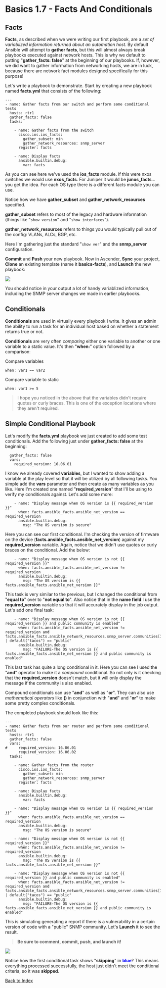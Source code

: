 ﻿# Basics 1.7 - Facts And Conditionals

## Facts
**Facts**, as described when we were writing our first playbook, are a *set of variablized information returned about an automation host*.  By default Ansible will attempt to **gather facts**, but this will almost always break playbooks executed against network hosts.  This is why we default to putting "**gather\_facts: false**" at the beginning of our playbooks.  If, however, we did want to gather information from networking hosts, we are in luck, because there are network fact modules designed specifically for this purpose!

Let's write a playbook to demonstrate.  Start by creating a new playbook named **facts.yml** that consists of the following:

    ---
    - name: Gather facts from our switch and perform some conditional tests
      hosts: rtr1
      gather_facts: false
      tasks:
    
        - name: Gather facts from the switch
          cisco.ios.ios_facts:
            gather_subset: min
            gather_network_resources: snmp_server
          register: facts
    
        - name: Display facts
          ansible.builtin.debug:
            var: facts

As you can see here we've used the **ios\_facts** module.  If this were nxos switches we would use **nxos\_facts**.  For Juniper it would be **junos\_facts**… you get the idea.  For each OS type there is a different facts module you can use.

Notice how we have **gather\_subset** and **gather\_network\_resources** specified.  

**gather\_subset** refers to most of the legacy and hardware information (things like "`show version`" and "`show interfaces`").  

**gather\_network\_resources** refers to things you would typically pull out of the config: VLANs, ALCs, BGP, etc.

Here I'm gathering just the standard "`show ver`" and the **snmp\_server** configuration.

**Commit** and **Push** your new playbook.  Now in Ascender, **Sync** your project, **Clone** an existing template (name it **basics-facts**), and **Launch** the new playbook:

![](images/1.7/001.png)

You should notice in your output a lot of handy variablized information, including the SNMP server changes we made in earlier playbooks.

## Conditionals
**Conditionals** are used in virtually every playbook I write.  It gives an admin the ability to run a task for an individual host based on whether a statement returns true or not.

**Conditionals** are very often *comparing* either one variable to another or one variable to a static value.  It's then "**when:**" option followed by a comparison:

Compare variables

    when: var1 == var2

Compare variable to static

    when: var1 >= 5

> I hope you noticed in the above that the variables didn't require quotes or curly braces.  This is one of the exception locations where they aren't required.


## Simple Conditional Playbook

Let's modify the **facts.yml** playbook we just created to add some test conditionals.  Add the following just under **gather\_facts: false** at the beginning:

      gather_facts: false
      vars:
        required_version: 16.06.01

I know we already covered **variables**, but I wanted to show adding a variable at the play level so that it will be utilized by all following tasks.  You simple add the **vars** parameter and then create as many variables as you like.  Here I'm created one named "**required\_version**" that I'll be using to verify my conditionals against.  Let's add some more:

        - name: "Display message when OS version is {{ required_version }}"
          when: facts.ansible_facts.ansible_net_version == required_version
          ansible.builtin.debug:
            msg: "The OS version is secure"

Here you can see our first conditional.  I'm checking the version of firmware on the device (**facts.ansible\_facts.ansible\_net\_version**) against my **required\_version** variable.  Again, notice that we didn't use quotes or curly braces on the conditional.  Add the below:

        - name: "Display message when OS version is not {{ required_version }}"
          when: facts.ansible_facts.ansible_net_version != required_version
          ansible.builtin.debug:
            msg: "The OS version is {{ facts.ansible_facts.ansible_net_version }}"

This task is very similar to the previous, but I changed the conditional from "**equal to**" over to "**not equal to**".  Also notice that in the **name field** I use the **required\_version** variable so that it will accurately display in the job output.  Let's add one final task:

        - name: "Display message when OS version is not {{ required_version }} and public community is enabled"
          when: facts.ansible_facts.ansible_net_version != required_version and facts.ansible_facts.ansible_network_resources.snmp_server.communities[1].name | default("tacos") == "public"
          ansible.builtin.debug:
            msg: "FAILURE-The OS version is {{ facts.ansible_facts.ansible_net_version }} and public community is enabled"


This last task has quite a long conditional in it.  Here you can see I used the "**and**" operator to make it a *compound* conditional.  So not only is it checking that the **required_version** doesn't match, but it will only display the message if the community is also enabled.  

Compound conditionals can use "**and**" as well as "**or**".  They can also use *mathematical operators* like **()** in conjunction with "**and**" and "**or**" to make some pretty complex conditionals.

The completed playbook should look like this:

    ---
    - name: Gather facts from our router and perform some conditional tests
      hosts: rtr1
      gather_facts: false
      vars:
    #     required_version: 16.06.01
          required_version: 16.06.02
      tasks:
    
        - name: Gather facts from the router
          cisco.ios.ios_facts:
            gather_subset: min
            gather_network_resources: snmp_server
          register: facts
    
        - name: Display facts
          ansible.builtin.debug:
            var: facts
    
        - name: "Display message when OS version is {{ required_version }}"
          when: facts.ansible_facts.ansible_net_version == required_version
          ansible.builtin.debug:
            msg: "The OS version is secure"
    
        - name: "Display message when OS version is not {{ required_version }}"
          when: facts.ansible_facts.ansible_net_version != required_version
          ansible.builtin.debug:
            msg: "The OS version is {{ facts.ansible_facts.ansible_net_version }}"
    
        - name: "Display message when OS version is not {{ required_version }} and public community is enabled"
          when: facts.ansible_facts.ansible_net_version != required_version and facts.ansible_facts.ansible_network_resources.snmp_server.communities[1].name | default("tacos") == "public"
          ansible.builtin.debug:
            msg: "FAILURE-The OS version is {{ facts.ansible_facts.ansible_net_version }} and public community is enabled"

This is simulating generating a report if there is a vulnerability in a certain version of code with a "public" SNMP community.  Let's **Launch** it to see the result.

> **Be sure to comment, commit, push, and launch it!**

![](images/1.7/002.png)

Notice how the first conditional task shows "**skipping**" in **<font color="blue">blue</font>**?  This means everything processed successfully, the host just didn't meet the conditional criteria, so it was **skipped**.  

[Back to Index](/docs/)